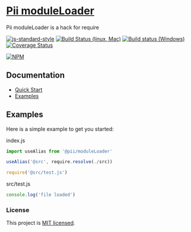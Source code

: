 # [Pii moduleLoader](https://github.com/adrielcodeco/pii-moduleloader)

Pii moduleLoader is a hack for require

[![js-standard-style](https://img.shields.io/badge/code%20style-standard-brightgreen.svg)](http://standardjs.com)
[![Build Status (linux, Mac)](https://travis-ci.org/adrielcodeco/pii-moduleLoader.svg?branch=master)](https://travis-ci.org/adrielcodeco/pii-moduleLoader)
[![Build status (Windows)](https://ci.appveyor.com/api/projects/status/77rbxqniyvywpw6k/branch/master?svg=true)](https://ci.appveyor.com/project/adrielcodeco/pii-moduleLoader/branch/master)
[![Coverage Status](https://coveralls.io/repos/github/adrielcodeco/pii-moduleLoader/badge.svg?branch=master)](https://coveralls.io/github/adrielcodeco/pii-moduleLoader?branch=master)

[![NPM](https://nodei.co/npm/@pii/moduleLoader.png)](https://npmjs.org/package/@pii/moduleLoader)

## Documentation

* [Quick Start](https://github.com/adrielcodeco/pii-moduleloader/quick-start.html)
* [Examples](https://github.com/adrielcodeco/pii-moduleloader/examples.html)

## Examples

Here is a simple example to get you started:

index.js

```js
import useAlias from '@pii/moduleLoader'

useAlias('@src', require.resolve(./src))

require('@src/test.js')
```

src/test.js
```js
console.log('file loaded')
```

### License

This project is [MIT licensed](./LICENSE).